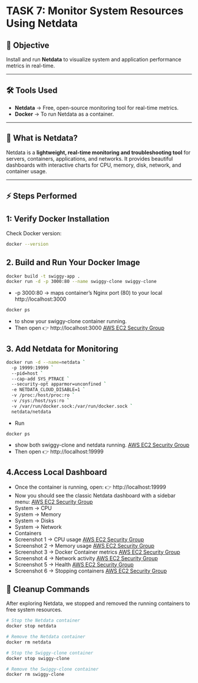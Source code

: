 # TASK 7: Monitor System Resources Using Netdata

## 📌 Objective
Install and run **Netdata** to visualize system and application performance metrics in real-time.

---

## 🛠️ Tools Used
- **Netdata** → Free, open-source monitoring tool for real-time metrics.  
- **Docker** → To run Netdata as a container.  

---

## 📖 What is Netdata?
Netdata is a **lightweight, real-time monitoring and troubleshooting tool** for servers, containers, applications, and networks. It provides beautiful dashboards with interactive charts for CPU, memory, disk, network, and container usage.

---

## ⚡ Steps Performed

## 1: Verify Docker Installation

Check Docker version:

```bash
docker --version
```

## 2. Build and Run Your Docker Image
```bash
docker build -t swiggy-app .
docker run -d -p 3000:80 --name swiggy-clone swiggy-clone
```
- -p 3000:80 → maps container’s Nginx port (80) to your local http://localhost:3000
```bash
docker ps
```
- to show your swiggy-clone container running.
-  Then open 👉 http://localhost:3000
 [AWS EC2 Security Group](images/page.png)

## 3. Add Netdata for Monitoring
```bash
docker run -d --name=netdata `
  -p 19999:19999 `
  --pid=host `
  --cap-add SYS_PTRACE `
  --security-opt apparmor=unconfined `
  -e NETDATA_CLOUD_DISABLE=1 `
  -v /proc:/host/proc:ro `
  -v /sys:/host/sys:ro `
  -v /var/run/docker.sock:/var/run/docker.sock `
  netdata/netdata
 ```
- Run
 ```
docker ps
```
- show both swiggy-clone and netdata running.
  [AWS EC2 Security Group](images/page.png)
- Then open 👉 http://localhost:19999

## 4.Access Local Dashboard

- Once the container is running, open:
👉 http://localhost:19999
- Now you should see the classic Netdata dashboard with a sidebar menu:
  [AWS EC2 Security Group](images/page.png)
- System → CPU
- System → Memory
- System → Disks
- System → Network
- Containers
- Screenshot 1 → CPU usage
[AWS EC2 Security Group](images/page.png)
- Screenshot 2 → Memory usage
 [AWS EC2 Security Group](images/page.png)
- Screenshot 3 → Docker Container metrics
 [AWS EC2 Security Group](images/page.png)
- Screenshot 4 → Network activity
 [AWS EC2 Security Group](images/page.png)
- Screenshot 5 → Health
 [AWS EC2 Security Group](images/page.png)
- Screenshot 6 → Stopping containers
 [AWS EC2 Security Group](images/page.png)

## 🧹 Cleanup Commands

After exploring Netdata, we stopped and removed the running containers to free system resources.

```bash
# Stop the Netdata container
docker stop netdata

# Remove the Netdata container
docker rm netdata

# Stop the Swiggy-clone container
docker stop swiggy-clone

# Remove the Swiggy-clone container
docker rm swiggy-clone
```

